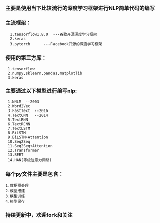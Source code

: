 ### 主要是使用当下比较流行的深度学习框架进行NLP简单代码的编写

### 主流框架：

      1.tensorflow1.8.0  ---谷歌开源深度学习框架
      2.keras
      3.pytorch      ---Facebook开源的深度学习框架

### 使用的第三方库：

     1.tensorflow
     2.numpy,sklearn,pandas,matplotlib
     3.keras

### 主要通过以下模型进行编写nlp:

     1.NNLM  --2003
     2.Word2Vec
     3.FastText  --2016
     4.TextCNN   --2014
     5.TextRNN
     6.TextRCNN
     7.TextLSTM
     8.BiLSTM
     9.BiLSTM+Attention
     10.Seq2Seq
     11.Seq2Seq+Attention
     12.Transformer
     13.BERT
     14.HAN(等级注意力网络)

### 每个py文件主要是包含：

    1.数据预处理
    2.模型搭建
    3.模型训练
    4.模型保存

### 持续更新中，欢迎fork和关注



